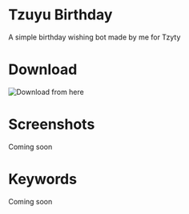 # Tzuyu Birthday
A simple birthday wishing bot made by me for Tzyty

# Download
![Download from here](https://tiny.cc/richapps)

# Screenshots
Coming soon

# Keywords
Coming soon